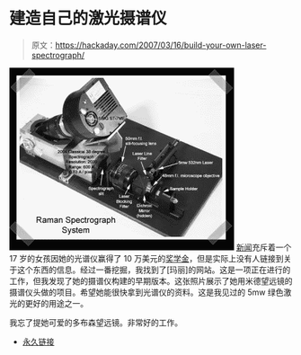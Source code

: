 # 建造自己的激光摄谱仪

> 原文：<https://hackaday.com/2007/03/16/build-your-own-laser-spectrograph/>

![](img/53fde6af87aa1715ad8e226da8177fb2.png)
[新闻](http://edition.cnn.com/2007/EDUCATION/03/14/science.award.ap/)充斥着一个 17 岁的女孩因她的光谱仪赢得了 10 万美元的[奖学金](http://www.sciserv.org/sts/66sts/winners.asp)，但是实际上没有人链接到关于这个东西的信息。经过一番挖掘，我找到了[玛丽]的网站。这是一项正在进行的工作，但我发现了她的摄谱仪构建的早期版本。这张照片展示了她用米德望远镜的摄谱仪头做的项目。希望她能很快拿到光谱仪的资料。这是我见过的 5mw 绿色激光的更好的用途之一。

我忘了提她可爱的多布森望远镜。非常好的工作。

*   [永久链接](http://www.maryspectra.org/)